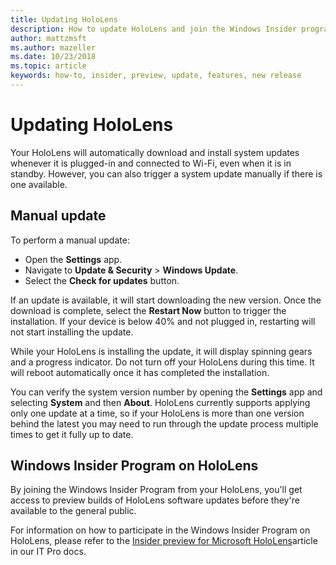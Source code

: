 ```yaml
---
title: Updating HoloLens
description: How to update HoloLens and join the Windows Insider program for preview builds.
author: mattzmsft
ms.author: mazeller
ms.date: 10/23/2018
ms.topic: article
keywords: how-to, insider, preview, update, features, new release
---
```




# Updating HoloLens

Your HoloLens will automatically download and install system updates whenever it is plugged-in and connected to Wi-Fi, even when it is in standby. However, you can also trigger a system update manually if there is one available.

## Manual update

To perform a manual update:
* Open the **Settings** app.
* Navigate to **Update & Security** > **Windows Update**.
* Select the **Check for updates** button.

If an update is available, it will start downloading the new version. Once the download is complete, select the **Restart Now** button to trigger the installation. If your device is below 40% and not plugged in, restarting will not start installing the update.

While your HoloLens is installing the update, it will display spinning gears and a progress indicator. Do not turn off your HoloLens during this time. It will reboot automatically once it has completed the installation.

You can verify the system version number by opening the **Settings** app and selecting **System** and then **About**. HoloLens currently supports applying only one update at a time, so if your HoloLens is more than one version behind the latest you may need to run through the update process multiple times to get it fully up to date.

## Windows Insider Program on HoloLens

By joining the Windows Insider Program from your HoloLens, you'll get access to preview builds of HoloLens software updates before they're available to the general public.

For information on how to participate in the Windows Insider Program on HoloLens, please refer to the [Insider preview for Microsoft HoloLens](https://docs.microsoft.com/en-us/hololens/hololens-insider)article in our IT Pro docs.
